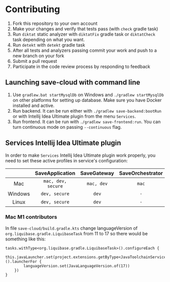 # Contributing
1. Fork this repository to your own account
2. Make your changes and verify that tests pass (with `check` gradle task)
3. Run `diktat` static analyzer with `diktatFix` gradle task or `diktatCheck` task depending on what you want.
4. Run `detekt` with `detekt` gradle task
5. After all tests and analyzers passing commit your work and push to a new branch on your fork
6. Submit a pull request
7. Participate in the code review process by responding to feedback

## Launching save-cloud with command line
1. Use `gradlew.bat startMysqlDb` on Windows and `./gradlew startMysqlDb` on other platforms for setting up database.
Make sure you have Docker installed and active.
2. Run backend.
It can be run either with `./gradlew save-backend:bootRun` or with Intellij Idea Ultimate plugin from the menu `Services`.
3. Run frontend. It can be run with `./gradlew save-frontend:run`.
You can turn continuous mode on passing `--continuous` flag.

## Services Intellij Idea Ultimate plugin
In order to make `Services` Intellij Idea Ultimate plugin work properly, you need to set these active profiles in service's configuration:  

|         |  SaveApplication   | SaveGateway | SaveOrchestrator | SavePreprocessor | 
|:-------:|:------------------:|:-----------:|:----------------:|:----------------:|
|   Mac   | `mac, dev, secure` | `mac, dev`  |      `mac`       |      `mac`       |
| Windows |   `dev, secure`    |    `dev`    |       `-`        |       `-`        |
|  Linux  |   `dev, secure`    |    `dev`    |       `-`        |       `-`        |

### Mac M1 contributors
In file `save-cloud/build.gradle.kts` change languageVersion of `org.liquibase.gradle.LiquibaseTask` from 11 to 17
so there would be something like this:
```
tasks.withType<org.liquibase.gradle.LiquibaseTask>().configureEach {
    this.javaLauncher.set(project.extensions.getByType<JavaToolchainService>().launcherFor {
        languageVersion.set(JavaLanguageVersion.of(17))
    })
}
```

